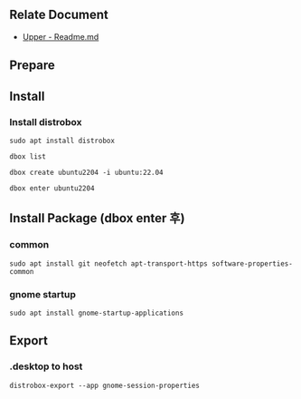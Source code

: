## Relate Document
- [Upper - Readme.md](readme.md)

## Prepare

## Install 

### Install distrobox
```
sudo apt install distrobox

dbox list

dbox create ubuntu2204 -i ubuntu:22.04

dbox enter ubuntu2204
```

## Install Package (dbox enter 후)

### common 
```
sudo apt install git neofetch apt-transport-https software-properties-common
```

### gnome startup
```
sudo apt install gnome-startup-applications
```

## Export
### .desktop to host 
```
distrobox-export --app gnome-session-properties
```